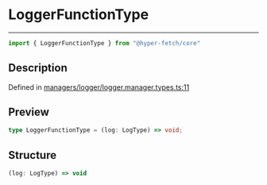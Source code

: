 

# LoggerFunctionType

<div class="api-docs__separator">

---

</div><div class="api-docs__import">

```ts
import { LoggerFunctionType } from "@hyper-fetch/core"
```

</div><div class="api-docs__section">

## Description

</div><div class="api-docs__description"><span class="api-docs__do-not-parse">



</span></div><p class="api-docs__definition">

Defined in [managers/logger/logger.manager.types.ts:11](https://github.com/BetterTyped/hyper-fetch/blob/3fe127e9/packages/core/src/managers/logger/logger.manager.types.ts#L11)

</p><div class="api-docs__section">

## Preview

</div><div class="api-docs__preview type single">

```ts
type LoggerFunctionType = (log: LogType) => void;
```

</div><div class="api-docs__section">

## Structure

</div><div class="api-docs__returns">

```ts
(log: LogType) => void
```

</div>